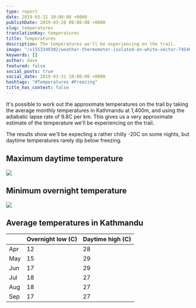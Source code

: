 ```yaml
---
type: report
date: 2019-03-31 10:00:00 +0000
publishDate: 2019-03-20 00:00:00 +0000
slug: temperatures
translationKey: temperatures
title: Temperatures
description: The temperatures we'll be experiencing on the trail.
image: "/v1553349302/weather-thermometer-isolated-on-white-vector-7454030.jpg"
keywords: []
author: dave
featured: false
social_posts: true
social_date: 2019-03-31 10:00:00 +0000
hashtags: "#Temperatures #Freezing"
title_has_context: false
---
```


It's possible to work out the approximate temperatures on the trail by taking the average monthly temperatures in Kathmandu at 1,400m, and using the adiabatic lapse rate of 9.8C per km. This gives us a very approximate estimate of the temperature we'll be experiencing on the trail.

The results show we'll be expecting a rather chilly -20C on some nights, but daytime temperatures rarely dip below freezing.

## Maximum daytime temperature

![](https://res.cloudinary.com/wildernessprime/image/upload/v1553348976/max.svg)

## Minimum overnight temperature

![](https://res.cloudinary.com/wildernessprime/image/upload/v1553348980/min.svg)

## Average temperatures in Kathmandu

<div class="tableizer-container"> 
<table class="tableizer-table">
<thead><tr class="tableizer-firstrow"><th></th><th>Overnight low (C)</th><th>Daytime high (C)</th></tr></thead><tbody>
 <tr><td>Apr</td><td>12</td><td>28</td></tr>
 <tr><td>May</td><td>15</td><td>29</td></tr>
 <tr><td>Jun</td><td>17</td><td>29</td></tr>
 <tr><td>Jul</td><td>18</td><td>27</td></tr>
 <tr><td>Aug</td><td>18</td><td>27</td></tr>
 <tr><td>Sep</td><td>17</td><td>27</td></tr>
</tbody></table>
</div>
